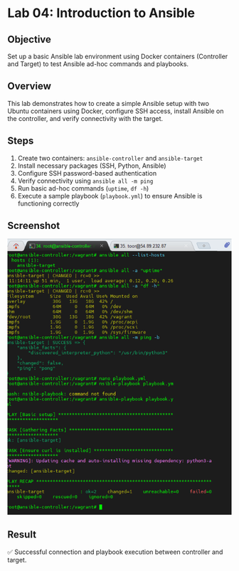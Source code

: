 # Lab 04: Introduction to Ansible

## Objective
Set up a basic Ansible lab environment using Docker containers (Controller and Target) to test Ansible ad-hoc commands and playbooks.

## Overview
This lab demonstrates how to create a simple Ansible setup with two Ubuntu containers using Docker, configure SSH access, install Ansible on the controller, and verify connectivity with the target.

## Steps
1. Create two containers: `ansible-controller` and `ansible-target`
2. Install necessary packages (SSH, Python, Ansible)
3. Configure SSH password-based authentication
4. Verify connectivity using `ansible all -m ping`
5. Run basic ad-hoc commands (`uptime`, `df -h`)
6. Execute a sample playbook (`playbook.yml`) to ensure Ansible is functioning correctly

## Screenshot
![Baseline Verification](screenshots/lab04_baseline.png)

## Result
✅ Successful connection and playbook execution between controller and target.
